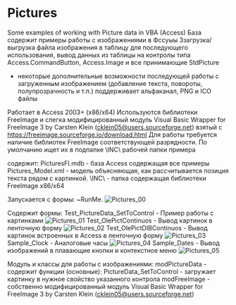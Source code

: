 # Pictures
Some examples of working with Picture data in VBA (Access)
База содержит примеры работы с изображениями в Фссуыы 
Ззагрузка/выгрузка файла изображения в таблицу для последующего использования,
вывод данных из таблицы на контролы типа Access.CommandButton, Access.Image и все принимающие StdPicture
+ некоторые дополнительные возможности последующей работы с загруженным изображением (добавление текста, повороты, полупрозрачность и т.п.)
поддерживает альфаканал, PNG и ICO файлы

Работает в Access 2003+ (x86/x64)
Используются библиотеки FreeImage и слегка модифицированный модуль Visual Basic Wrapper for FreeImage 3 by Carsten Klein (cklein05@users.sourceforge.net) взятый с https://freeimage.sourceforge.io/download.html
Для работы требуется наличие библиотек FreeImage соответствующей разрядности.
По умолчанию ищет их в подпапке \INC\ рабочей папки примера

содержит:
PicturesFI.mdb - база Access содержащая все примеры
Pictures_Model.xml - модель объясняющая, как рассчитывается позиция текста рядом с картинкой.
\INC\ - папка содержащая библиотеки FreeImage x86/x64

Запускается с формы: ~RunMe.
![Pictures_00](https://github.com/iKaRus-VLZ/Pictures/assets/8457437/bbad6b9f-9cb2-45e6-8a3e-165387e4b3c3)

Содержит формы:
Test_PictureData_SetToControl - Пример работы с картинками
![Pictures_01](https://github.com/iKaRus-VLZ/Pictures/assets/8457437/14419edb-ec07-4e56-b213-6311203eeaa4)
Test_OlePictContinuos - Вывод картинок в ленточную форму
![Pictures_02](https://github.com/iKaRus-VLZ/Pictures/assets/8457437/9bfed7c7-d93b-4a6f-9c0f-938232e4015a)
Test_OlePictDIBContinuos - Вывод картинок встроенных в Access в ленточную форму
![Pictures_03](https://github.com/iKaRus-VLZ/Pictures/assets/8457437/3090e749-ba47-46de-a6f3-5a04dac58c62)
Sample_Clock - Аналоговые часы
![Pictures_04](https://github.com/iKaRus-VLZ/Pictures/assets/8457437/e207ee53-f88f-46a6-93db-e8dda5c6c468)
Sample_Dates - Вывод изображений в плавающие кнопки и контекстное меню
![Pictures_05](https://github.com/iKaRus-VLZ/Pictures/assets/8457437/673ada70-225f-435b-8b75-808ac36c0847)


Модуль и классы для работы с изображениями:
modPictureData - содержит функции (основные):
PictureData_SetToControl - загружает картинку в нужное свойство указанного контрола
modFreeImage - собственно модифицированный модуль Visual Basic Wrapper for FreeImage 3 by Carsten Klein (cklein05@users.sourceforge.net)
